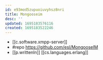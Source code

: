 ```yaml
---
id: e93mod5zupuoiuvyhsz8nri
title: Mongooseim
desc: ''
updated: 1695183576116
created: 1695183522246
---
```


- [[c.software.xmpp-server]]
- #repo https://github.com/esl/MongooseIM
- [[p.writtenIn]] [[cs.languages.erlang]]